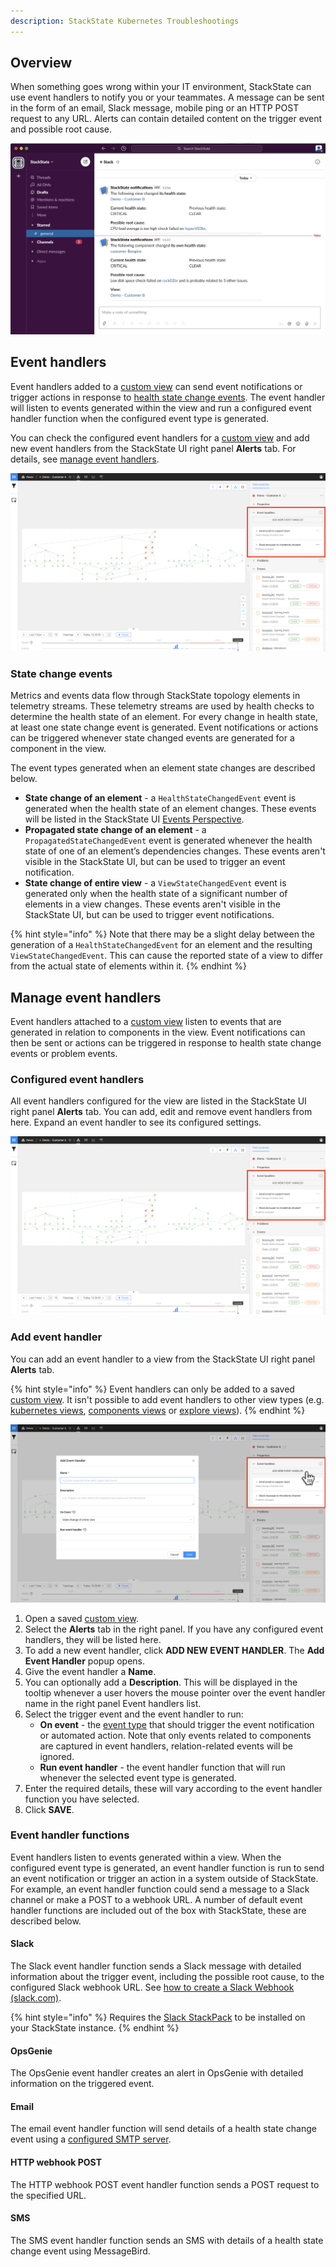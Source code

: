 ```yaml
---
description: StackState Kubernetes Troubleshootings
---
```


## Overview

When something goes wrong within your IT environment, StackState can use event handlers to notify you or your teammates. A message can be sent in the form of an email, Slack message, mobile ping or an HTTP POST request to any URL. Alerts can contain detailed content on the trigger event and possible root cause. 

![StackState event notification in Slack with possible root cause information](../../.gitbook/assets/slack_alert.png)

## Event handlers

Event handlers added to a [custom view](../views/k8s-custom-views.md) can send event notifications or trigger actions in response to [health state change events](#state-change-events). The event handler will listen to events generated within the view and run a configured event handler function when the configured event type is generated.

You can check the configured event handlers for a [custom view](../views/k8s-custom-views.md) and add new event handlers from the StackState UI right panel **Alerts** tab. For details, see [manage event handlers](#manage-event-handlers).

![Event handlers](/.gitbook/assets/v51_configured_event_handlers.png)

### State change events

Metrics and events data flow through StackState topology elements in telemetry streams. These telemetry streams are used by health checks to determine the health state of an element. For every change in health state, at least one state change event is generated. Event notifications or actions can be triggered whenever state changed events are generated for a component in the view.

The event types generated when an element state changes are described below.

* **State change of an element** - a `HealthStateChangedEvent` event is generated when the health state of an element changes. These events will be listed in the StackState UI [Events Perspective](../views/k8s-events-perspective.md).
* **Propagated state change of an element** - a `PropagatedStateChangedEvent` event is generated whenever the health state of one of an element’s dependencies changes. These events aren't visible in the StackState UI, but can be used to trigger an event notification.
* **State change of entire view** - a `ViewStateChangedEvent` event is generated only when the health state of a significant number of elements in a view changes. These events aren't visible in the StackState UI, but can be used to trigger event notifications. 

{% hint style="info" %}
Note that there may be a slight delay between the generation of a `HealthStateChangedEvent` for an element and the resulting `ViewStateChangedEvent`. This can cause the reported state of a view to differ from the actual state of elements within it.
{% endhint %}

## Manage event handlers

Event handlers attached to a [custom view](../views/k8s-custom-views.md) listen to events that are generated in relation to components in the view. Event notifications can then be sent or actions can be triggered in response to health state change events or problem events.

### Configured event handlers

All event handlers configured for the view are listed in the StackState UI right panel **Alerts** tab. You can add, edit and remove event handlers from here. Expand an event handler to see its configured settings. 

![Event handlers](/.gitbook/assets/v51_configured_event_handlers.png)

### Add event handler

You can add an event handler to a view from the StackState UI right panel **Alerts** tab. 

{% hint style="info" %}
Event handlers can only be added to a saved [custom view](../views/k8s-custom-views.md). It isn't possible to add event handlers to other view types (e.g. [kubernetes views](../views/k8s-views.md), [components views](../views/k8s-component-views.md) or [explore views](../views/k8s-explore-views.md)).
{% endhint %}

![Add event handler](/.gitbook/assets/v51_add_event_handler.png)

1. Open a saved [custom view](../views/k8s-custom-views.md).
2. Select the **Alerts** tab in the right panel. If you have any configured event handlers, they will be listed here.
3. To add a new event handler, click **ADD NEW EVENT HANDLER**. The **Add Event Handler** popup opens.
4. Give the event handler a **Name**. 
5. You can optionally add a **Description**. This will be displayed in the tooltip whenever a user hovers the mouse pointer over the event handler name in the right panel Event handlers list.
6. Select the trigger event and the event handler to run:
   * **On event** - the [event type](#state-change-events) that should trigger the event notification or automated action. Note that only events related to components are captured in event handlers, relation-related events will be ignored.
   * **Run event handler** - the event handler function that will run whenever the selected event type is generated.
7. Enter the required details, these will vary according to the event handler function you have selected.
8. Click **SAVE**.

### Event handler functions

Event handlers listen to events generated within a view. When the configured event type is generated, an event handler function is run to send an event notification or trigger an action in a system outside of StackState. For example, an event handler function could send a message to a Slack channel or make a POST to a webhook URL. A number of default event handler functions are included out of the box with StackState, these are described below.

#### Slack

The Slack event handler function sends a Slack message with detailed information about the trigger event, including the possible root cause, to the configured Slack webhook URL. See [how to create a Slack Webhook \(slack.com\)](https://api.slack.com/messaging/webhooks). 

{% hint style="info" %}
Requires the [Slack StackPack](/stackpacks/integrations/slack.md) to be installed on your StackState instance.
{% endhint %}

#### OpsGenie

The OpsGenie event handler creates an alert in OpsGenie with detailed information on the triggered event.

#### Email

The email event handler function will send details of a health state change event using a [configured SMTP server](/configure/topology/configure-email-event-notifications.md).

#### HTTP webhook POST

The HTTP webhook POST event handler function sends a POST request to the specified URL. 

#### SMS

The SMS event handler function sends an SMS with details of a health state change event using MessageBird.

